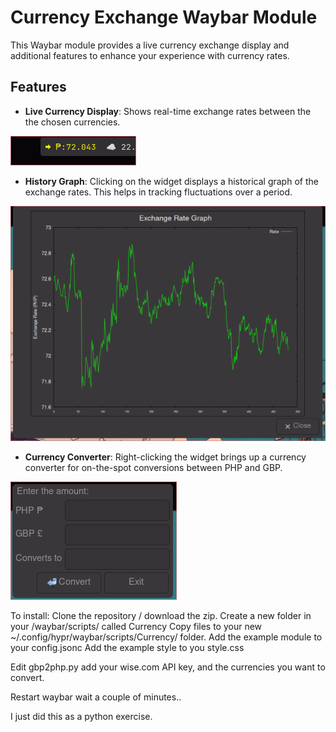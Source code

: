 
# Currency Exchange Waybar Module

This Waybar module provides a live currency exchange display and additional features to enhance your experience with currency rates.

## Features

- **Live Currency Display**: Shows real-time exchange rates between the the chosen currencies.
 
![Live Currency](currency_live.png)

- **History Graph**: Clicking on the widget displays a historical graph of the exchange rates. This helps in tracking fluctuations over a period.
  
![Currency History](currency_history.png)

- **Currency Converter**: Right-clicking the widget brings up a currency converter for on-the-spot conversions between PHP and GBP.

![Currency Convertor](currency_convert.png)


To install:
Clone the repository / download the zip. 
Create a new folder in your /waybar/scripts/ called Currency 
Copy files to your new ~/.config/hypr/waybar/scripts/Currency/ folder.
Add the example module to your  config.jsonc
Add the example style to you style.css

Edit gbp2php.py add your wise.com API key, and the currencies you want to convert. 

Restart waybar wait a couple of minutes..

I just did this as a python exercise. 

